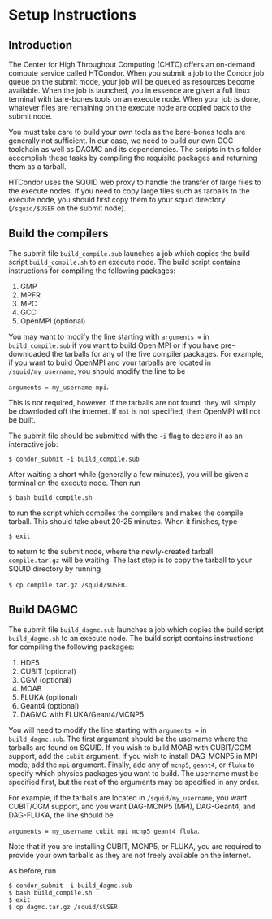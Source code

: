 Setup Instructions
========================================
Introduction
----------------------------------------
The Center for High Throughput Computing (CHTC) offers an on-demand compute service called HTCondor. When you submit a job to the Condor job queue on the submit mode, your job will be queued as resources become available. When the job is launched, you in essence are given a full linux terminal with bare-bones tools on an execute node. When your job is done, whatever files are remaining on the execute node are copied back to the submit node.

You must take care to build your own tools as the bare-bones tools are generally not sufficient. In our case, we need to build our own GCC toolchain as well as DAGMC and its dependencies. The scripts in this folder accomplish these tasks by compiling the requisite packages and returning them as a tarball.

HTCondor uses the SQUID web proxy to handle the transfer of large files to the execute nodes. If you need to copy large files such as tarballs to the execute node, you should first copy them to your squid directory (`/squid/$USER` on the submit node).

Build the compilers
----------------------------------------
The submit file `build_compile.sub` launches a job which copies the build script `build_compile.sh` to an execute node. The build script contains instructions for compiling the following packages:

1. GMP
2. MPFR
3. MPC
4. GCC
5. OpenMPI (optional)

You may want to modify the line starting with `arguments =` in `build_compile.sub` if you want to build Open MPI or if you have pre-downloaded the tarballs for any of the five compiler packages. For example, if you want to build OpenMPI and your tarballs are located in `/squid/my_username`, you should modify the line to be

`arguments = my_username mpi`.

This is not required, however. If the tarballs are not found, they will simply be downloded off the internet. If `mpi` is not specified, then OpenMPI will not be built.

The submit file should be submitted with the `-i` flag to declare it as an interactive job:

`$ condor_submit -i build_compile.sub`

After waiting a short while (generally a few minutes), you will be given a terminal on the execute node. Then run

`$ bash build_compile.sh`

to run the script which compiles the compilers and makes the compile tarball. This should take about 20-25 minutes. When it finishes, type

`$ exit`

to return to the submit node, where the newly-created tarball `compile.tar.gz` will be waiting. The last step is to copy the tarball to your SQUID directory by running

`$ cp compile.tar.gz /squid/$USER`.

Build DAGMC
----------------------------------------
The submit file `build_dagmc.sub` launches a job which copies the build script `build_dagmc.sh` to an execute node. The build script contains instructions for compiling the following packages:

1. HDF5
2. CUBIT (optional)
3. CGM (optional)
4. MOAB
5. FLUKA (optional)
6. Geant4 (optional)
7. DAGMC with FLUKA/Geant4/MCNP5

You will need to modify the line starting with `arguments =` in `build_dagmc.sub`. The first argument should be the username where the tarballs are found on SQUID. If you wish to build MOAB with CUBIT/CGM support, add the `cubit` argument. If you wish to install DAG-MCNP5 in MPI mode, add the `mpi` argument. Finally, add any of `mcnp5`, `geant4`, or `fluka` to specify which physics packages you want to build. The username must be specified first, but the rest of the arguments may be specified in any order.

For example, if the tarballs are located in `/squid/my_username`, you want CUBIT/CGM support, and you want DAG-MCNP5 (MPI), DAG-Geant4, and DAG-FLUKA, the line should be

`arguments = my_username cubit mpi mcnp5 geant4 fluka`.

Note that if you are installing CUBIT, MCNP5, or FLUKA, you are required to provide your own tarballs as they are not freely available on the internet.

As before, run

```
$ condor_submit -i build_dagmc.sub
$ bash build_compile.sh
$ exit
$ cp dagmc.tar.gz /squid/$USER
```
